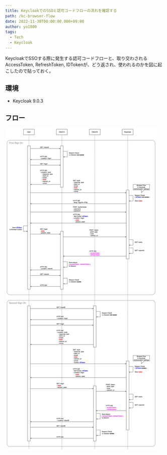 ```yaml
---
title: KeycloakでのSSOと認可コードフローの流れを確認する
path: /kc-browser-flow
date: 2022-11-30T00:00:00.000+09:00
author: yo1000
tags:
  - Tech
  - Keycloak
---
```


KeycloakでSSOする際に発生する認可コードフローと、取り交わされるAccessToken, RefreshToken, IDTokenが、どう返され、使われるのかを図に起こしたので貼っておく。


## 環境

- Keycloak 9.0.3


## フロー

![BrowserFlow](2022-11-30_kc-browser-flow.png)
